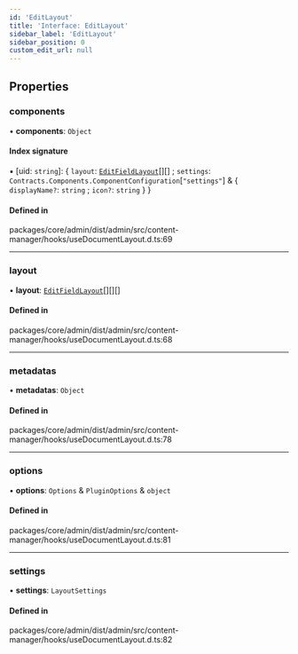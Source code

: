 ```yaml
---
id: 'EditLayout'
title: 'Interface: EditLayout'
sidebar_label: 'EditLayout'
sidebar_position: 0
custom_edit_url: null
---
```


## Properties

### components

• **components**: `Object`

#### Index signature

▪ [uid: `string`]: \{ `layout`: [`EditFieldLayout`](../modules.md#editfieldlayout)[][] ; `settings`: `Contracts.Components.ComponentConfiguration`[``"settings"``] & \{ `displayName?`: `string` ; `icon?`: `string` } }

#### Defined in

packages/core/admin/dist/admin/src/content-manager/hooks/useDocumentLayout.d.ts:69

---

### layout

• **layout**: [`EditFieldLayout`](../modules.md#editfieldlayout)[][][]

#### Defined in

packages/core/admin/dist/admin/src/content-manager/hooks/useDocumentLayout.d.ts:68

---

### metadatas

• **metadatas**: `Object`

#### Defined in

packages/core/admin/dist/admin/src/content-manager/hooks/useDocumentLayout.d.ts:78

---

### options

• **options**: `Options` & `PluginOptions` & `object`

#### Defined in

packages/core/admin/dist/admin/src/content-manager/hooks/useDocumentLayout.d.ts:81

---

### settings

• **settings**: `LayoutSettings`

#### Defined in

packages/core/admin/dist/admin/src/content-manager/hooks/useDocumentLayout.d.ts:82
